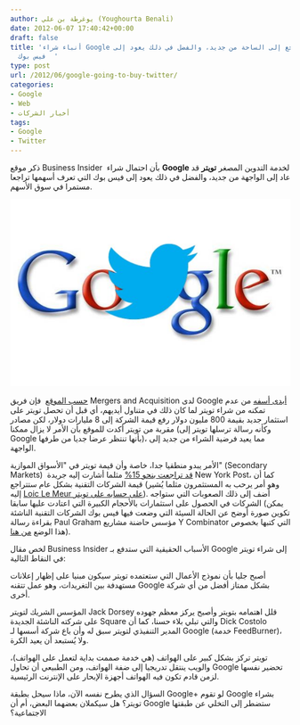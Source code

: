 ```yaml
---
author: يوغرطة بن علي (Youghourta Benali)
date: 2012-06-07 17:40:42+00:00
draft: false
title: 'أنباء شراء Google لتويتر ترجع إلى الساحة من جديد، والفضل في ذلك يعود إلى...
  فيس بوك  '
type: post
url: /2012/06/google-going-to-buy-twitter/
categories:
- Google
- Web
- أخبار الشركات
tags:
- Google
- Twitter
---
```


ذكر موقع Business Insider  بأن احتمال شراء **Google** لخدمة التدوين المصغر **تويتر** قد عاد إلى الواجهة من جديد، والفضل في ذلك يعود إلى فيس بوك التي تعرف أسهمها تراجعا مستمرا في سوق الأسهم.




[![](google-twitter.jpg)
](google-twitter.jpg)




[حسب الموقع](http://www.businessinsider.com/facebook-fallout-suddenly-it-feels-like-google-is-actually-going-to-buy-twitter-2012-6)  فإن فريق Mergers and Acquisition لدى Google [أبدى أسفه](http://www.businessinsider.com/this-could-shake-things-up-googles-ma-team-wishes-it-had-bought-twitter-2012-5) من عدم تمكنه من شراء تويتر لما كان ذلك في متناول أيديهم، أي قبل أن تحصل تويتر على استثمار جديد بقيمة 800 مليون دولار رفع قيمة الشركة إلى 8 مليارات دولار، لكن مصادر مقربة من تويتر أكدت للموقع بأن الأمر لا يزال ممكنا (وكأنه رسالة ترسلها تويتر إلى Google بأنها تنتظر عرضا جديا من طرفها)، مما يعيد فرضية الشراء من جديد إلى الواجهة.




الأمر يبدو منطقيا جدا، خاصة وأن قيمة تويتر في "الأسواق الموازية" (Secondary Markets)  [قد تراجعت بنحو 15%](http://www.nypost.com/p/news/business/tech_life_not_so_tweet_after_fb_jH2uQtZoF2ZeuZrdYEa6tI) مثلما أشارت إليه جريدة New York Post، كما أن قيمة الشركات التقنية بشكل عام ستتراجع (وهو أمر يرحب به المستثمرون مثلما يُشير إليه [Loic Le Meur على حسابه على تويتر](https://twitter.com/loic/status/210605365803483136)). أضف إلى ذلك الصعوبات التي ستواجه الشركات في الحصول على استثمارات بالأحجام الكبيرة التي اعتادت عليها سابقا (يمكن تكوين صورة أوضح عن الحالة السيئة التي وضعت فيها فيس بوك الشركات التقنية الناشئة بقراءة رسالة Paul Graham مؤسس حاضنة مشاريع Y Combinator التي كتبها بخصوص هذا الوضع [من هنا](http://techcrunch.com/2012/06/05/an-extremely-rational-bubble/)).




لخص مقال Business Insider الأسباب الحقيقية التي ستدفع بـ Google إلى شراء تويتر في النقاط التالية:




أصبح جليا بأن نموذج الأعمال التي ستعتمده تويتر سيكون مبنيا على إظهار إعلانات مستهدفة بين التغريدات، وهو عمل تتقنه Google بشكل ممتاز أفضل من أي شركة أخرى.




المؤسس الشريك لتويتر Jack Dorsey قلل اهتمامه بتويتر وأصبح يركز معظم جهوده على شركته الناشئة الجديدة Square والتي تبلي بلاء حسنا، كما أن Dick Costolo  المدير التنفيذي لتويتر سبق له وأن باع شركة أسسها لـ Google (خدمة FeedBurner)، ولا يُستبعد أن يعيد الكرة.




تويتر تركز بشكل كبير على الهواتف (هي خدمة صممت بداية لتعمل على الهواتف)، والويب ينتقل تدريجيا إلى ضفة الهواتف، ومن الطبيعي أن تحاول Google تحضير نفسها لزمن قادم تكون فيه الهواتف أجهزة الإبحار على الإنترنت الرئيسية.




السؤال الذي يطرح نفسه الآن، ماذا سيحل بطبقة Google+ لو تقوم Google بشراء تويتر؟ هل سيكملان بعضهما البعض، أم أن Google ستضطر إلى التخلي عن طبقتها الاجتماعية؟
